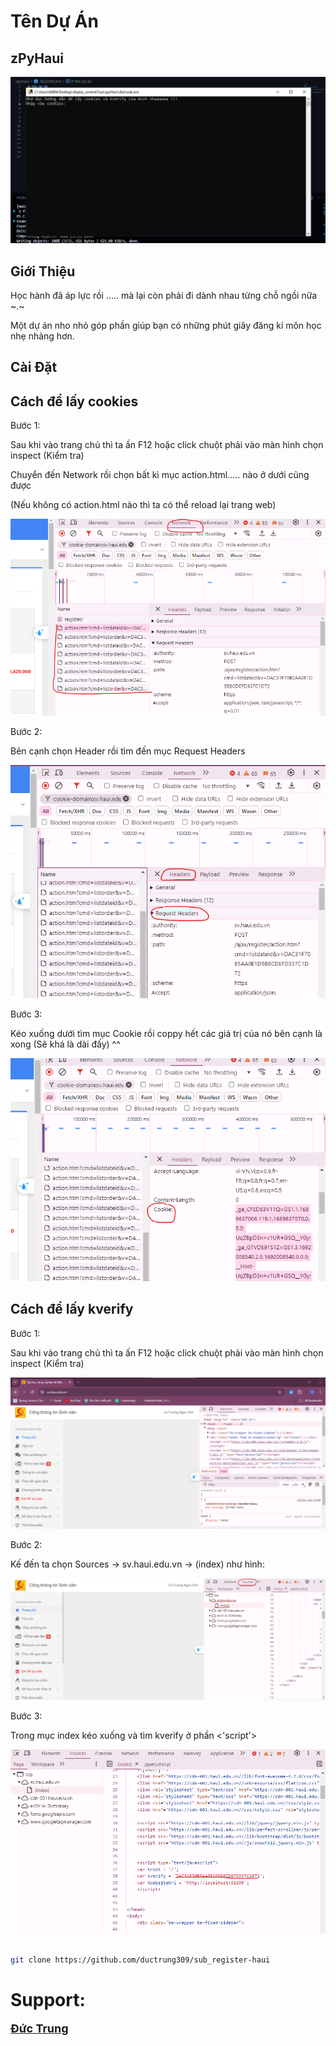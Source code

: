 # Tên Dự Án

<h2>zPyHaui</h2>

![Ảnh chụp màn hình](./img/title.png)

## Giới Thiệu

Học hành đã áp lực rồi ..... mà lại còn phải đi dành nhau từng chỗ ngồi nữa ~.~

Một dự án nho nhỏ góp phần giúp bạn có những phút giây đăng kí môn học nhẹ nhàng hơn.

## Cài Đặt

<h2> Cách để lấy cookies </h2>

Bước 1:

Sau khi vào trang chủ thì ta ấn F12 hoặc click chuột phải vào màn hình chọn inspect (Kiểm tra)

Chuyển đến Network rồi chọn bất kì mục action.html..... nào ở dưới cũng được

(Nếu không có action.html nào thì ta có thể reload lại trang web)

![Ảnh chụp màn hình](./img/cB1.png)

Bước 2:

Bên cạnh chọn Header rồi tìm đến mục Request Headers

![Ảnh chụp màn hình](./img/cB2.png)

Bước 3:

Kéo xuống dưới tìm mục Cookie rồi coppy hết các giá trị của nó bên cạnh là xong (Sẽ khá là dài đấy) ^^

![Ảnh chụp màn hình](./img/cB3.png)

<h2> Cách để lấy kverify</h2>

Bước 1:

Sau khi vào trang chủ thì ta ấn F12 hoặc click chuột phải vào màn hình chọn inspect (Kiểm tra)

![Ảnh chụp màn hình](./img/kB1.png)

Bước 2:

Kế đến ta chọn Sources -> sv.haui.edu.vn -> (index) như hình:

![Ảnh chụp màn hình](./img/kB2.png)

Bước 3:

Trong mục index kéo xuống và tìm kverify ở phần <'script'>

![Ảnh chụp màn hình](./img/kB3.png)

```bash

git clone https://github.com/ductrung309/sub_register-haui

```

# Support:

<a href="https://facebook.com/TrungWarlord" style="font-weight: bold; font-size: large">Đức Trung</a>

